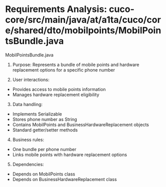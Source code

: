 # Requirements Analysis: cuco-core/src/main/java/at/a1ta/cuco/core/shared/dto/mobilpoints/MobilPointsBundle.java

MobilPointsBundle.java
1. Purpose: Represents a bundle of mobile points and hardware replacement options for a specific phone number

2. User interactions:
- Provides access to mobile points information
- Manages hardware replacement eligibility

3. Data handling:
- Implements Serializable
- Stores phone number as String
- Contains MobilPoints and BusinessHardwareReplacement objects
- Standard getter/setter methods

4. Business rules:
- One bundle per phone number
- Links mobile points with hardware replacement options

5. Dependencies:
- Depends on MobilPoints class
- Depends on BusinessHardwareReplacement class